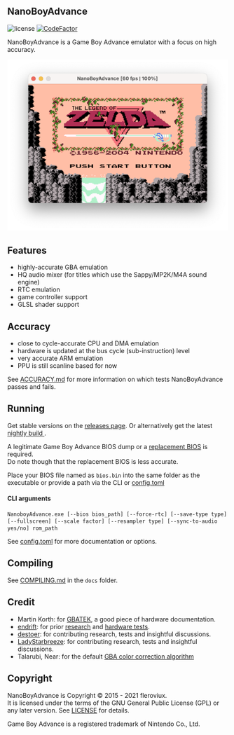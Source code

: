 <h2>NanoBoyAdvance</h2>

![license](https://img.shields.io/github/license/fleroviux/NanoboyAdvance)
[![CodeFactor](https://www.codefactor.io/repository/github/fleroviux/NanoboyAdvance/badge)](https://www.codefactor.io/repository/github/fleroviux/NanoboyAdvance)

NanoBoyAdvance is a Game Boy Advance emulator with a focus on high accuracy.<br>

![screenshot1](docs/screenshot.png)

## Features
- highly-accurate GBA emulation
- HQ audio mixer (for titles which use the Sappy/MP2K/M4A sound engine)
- RTC emulation
- game controller support
- GLSL shader support

## Accuracy
- close to cycle-accurate CPU and DMA emulation
- hardware is updated at the bus cycle (sub-instruction) level
- very accurate ARM emulation
- PPU is still scanline based for now

See [ACCURACY.md](docs/ACCURACY.md) for more information on which tests NanoBoyAdvance passes and fails.

## Running

Get stable versions on the [releases page](https://github.com/fleroviux/NanoboyAdvance/releases).
Or alternatively get the latest [nightly build ](https://nightly.link/fleroviux/NanoBoyAdvance/workflows/build/master).

A legitimate Game Boy Advance BIOS dump or a [replacement BIOS](https://github.com/Nebuleon/ReGBA/blob/master/bios/gba_bios.bin) is required.  
Do note though that the replacement BIOS is less accurate.

Place your BIOS file named as `bios.bin` into the same folder as the executable or provide a path via the CLI or [config.toml](https://github.com/fleroviux/NanoBoyAdvance/blob/master/src/platform/sdl/resource/config.toml)
#### CLI arguments
```
NanoboyAdvance.exe [--bios bios_path] [--force-rtc] [--save-type type] [--fullscreen] [--scale factor] [--resampler type] [--sync-to-audio yes/no] rom_path
```
See [config.toml](https://github.com/fleroviux/NanoBoyAdvance/blob/master/src/platform/sdl/resource/config.toml) for more documentation or options.

## Compiling

See [COMPILING.md](https://github.com/fleroviux/NanoboyAdvance/blob/master/docs/COMPILING.md) in the `docs` folder.

## Credit

- Martin Korth: for [GBATEK](http://problemkaputt.de/gbatek.htm), a good piece of hardware documentation.
- [endrift](https://github.com/endrift): for prior [research](http://mgba.io/tag/emulation/) and [hardware tests](https://github.com/mgba-emu/suite).
- [destoer](https://github.com/destoer): for contributing research, tests and insightful discussions.
- [LadyStarbreeze](https://github.com/LadyStarbreeze): for contributing research, tests and insightful discussions.
- Talarubi, Near: for the default [GBA color correction algorithm](https://near.sh/articles/video/color-emulation)

## Copyright

NanoBoyAdvance is Copyright © 2015 - 2021 fleroviux.<br>
It is licensed under the terms of the GNU General Public License (GPL) or any later version. See [LICENSE](LICENSE) for details.

Game Boy Advance is a registered trademark of Nintendo Co., Ltd.
